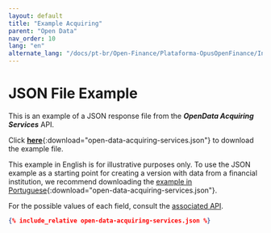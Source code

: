 ```yaml
---
layout: default
title: "Example Acquiring"
parent: "Open Data"
nav_order: 10
lang: "en"
alternate_lang: "/docs/pt-br/Open-Finance/Plataforma-OpusOpenFinance/Integração/apis-dados-abertos/DadosAbertos-Acquiring/"
---
```


# JSON File Example

This is an example of a JSON response file from the ***OpenData Acquiring Services*** API.

Click [**here**](open-data-acquiring-services.json){:download="open-data-acquiring-services.json"} to download the example file.

This example in English is for illustrative purposes only. To use the JSON example as a starting point for creating a version with data from a financial institution, we recommend downloading the [example in Portuguese](../../../../pt-br/Open-Finance/Plataforma-OpusOpenFinance/apis-dados-abertos/open-data-acquiring-services.json){:download="open-data-acquiring-services.json"}.

For the possible values of each field, consult the [associated API][Link-API].

```json
{% include_relative open-data-acquiring-services.json %}
```

[Link-API]: ../../../../swagger-ui/index.html?api=en-open-data-acquiring
